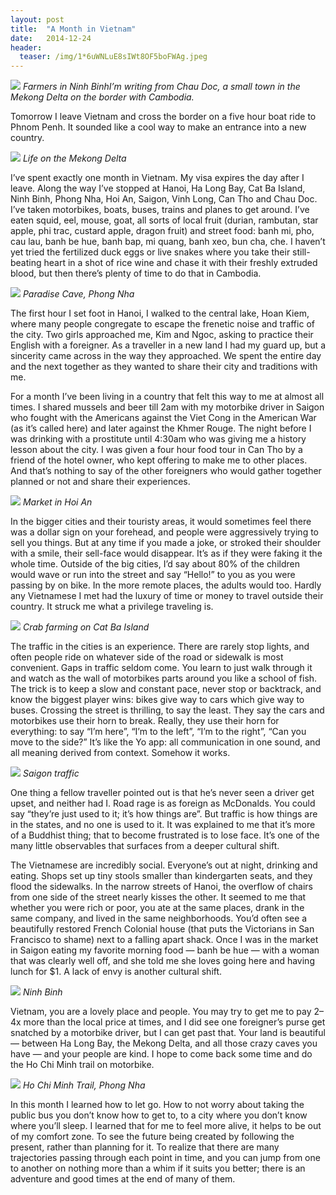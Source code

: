 ```yaml
---
layout:	post
title:	"A Month in Vietnam"
date:	2014-12-24
header:
  teaser: /img/1*6uWNLuE8sIWt8OF5boFWAg.jpeg
---
```


![](/img/1*6uWNLuE8sIWt8OF5boFWAg.jpeg)
*Farmers in Ninh BinhI’m writing from Chau Doc, a small town in the Mekong Delta on the border with Cambodia.* 
  
Tomorrow I leave Vietnam and cross the border on a five hour boat ride to Phnom Penh. It sounded like a cool way to make an entrance into a new country.

![](/img/1*4bQ5En_twcP437KlrcDvyw.jpeg)
*Life on the Mekong Delta*

I’ve spent exactly one month in Vietnam. My visa expires the day after I leave. Along the way I’ve stopped at Hanoi, Ha Long Bay, Cat Ba Island, Ninh Binh, Phong Nha, Hoi An, Saigon, Vinh Long, Can Tho and Chau Doc. I’ve taken motorbikes, boats, buses, trains and planes to get around. I’ve eaten squid, eel, mouse, goat, all sorts of local fruit (durian, rambutan, star apple, phi trac, custard apple, dragon fruit) and street food: banh mi, pho, cau lau, banh be hue, banh bap, mi quang, banh xeo, bun cha, che. I haven’t yet tried the fertilized duck eggs or live snakes where you take their still-beating heart in a shot of rice wine and chase it with their freshly extruded blood, but then there’s plenty of time to do that in Cambodia.

![](/img/1*wkQfGMnbSPZVJZn-KZ4TXA.jpeg)
*Paradise Cave, Phong Nha*

The first hour I set foot in Hanoi, I walked to the central lake, Hoan Kiem, where many people congregate to escape the frenetic noise and traffic of the city. Two girls approached me, Kim and Ngoc, asking to practice their English with a foreigner. As a traveller in a new land I had my guard up, but a sincerity came across in the way they approached. We spent the entire day and the next together as they wanted to share their city and traditions with me.

For a month I’ve been living in a country that felt this way to me at almost all times. I shared mussels and beer till 2am with my motorbike driver in Saigon who fought with the Americans against the Viet Cong in the American War (as it’s called here) and later against the Khmer Rouge. The night before I was drinking with a prostitute until 4:30am who was giving me a history lesson about the city. I was given a four hour food tour in Can Tho by a friend of the hotel owner, who kept offering to make me to other places. And that’s nothing to say of the other foreigners who would gather together planned or not and share their experiences.

![](/img/1*q1cL4Ead1lzPFKMfT7ZdDQ.jpeg)
*Market in Hoi An*

In the bigger cities and their touristy areas, it would sometimes feel there was a dollar sign on your forehead, and people were aggressively trying to sell you things. But at any time if you made a joke, or stroked their shoulder with a smile, their sell-face would disappear. It’s as if they were faking it the whole time. Outside of the big cities, I’d say about 80% of the children would wave or run into the street and say “Hello!” to you as you were passing by on bike. In the more remote places, the adults would too. Hardly any Vietnamese I met had the luxury of time or money to travel outside their country. It struck me what a privilege traveling is.

![](/img/1*Kj7YMN2QT9AbSz-8HJlRzQ.png)
*Crab farming on Cat Ba Island*

The traffic in the cities is an experience. There are rarely stop lights, and often people ride on whatever side of the road or sidewalk is most convenient. Gaps in traffic seldom come. You learn to just walk through it and watch as the wall of motorbikes parts around you like a school of fish. The trick is to keep a slow and constant pace, never stop or backtrack, and know the biggest player wins: bikes give way to cars which give way to buses. Crossing the street is thrilling, to say the least. They say the cars and motorbikes use their horn to break. Really, they use their horn for everything: to say “I’m here”, “I’m to the left”, “I’m to the right”, “Can you move to the side?” It’s like the Yo app: all communication in one sound, and all meaning derived from context. Somehow it works.

![](/img/1*CqTrOrXVGobKtZCDMTkiBw.jpeg)
*Saigon traffic*
  
One thing a fellow traveller pointed out is that he’s never seen a driver get upset, and neither had I. Road rage is as foreign as McDonalds. You could say “they’re just used to it; it’s how things are”. But traffic is how things are in the states, and no one is used to it. It was explained to me that it’s more of a Buddhist thing; that to become frustrated is to lose face. It’s one of the many little observables that surfaces from a deeper cultural shift.

The Vietnamese are incredibly social. Everyone’s out at night, drinking and eating. Shops set up tiny stools smaller than kindergarten seats, and they flood the sidewalks. In the narrow streets of Hanoi, the overflow of chairs from one side of the street nearly kisses the other. It seemed to me that whether you were rich or poor, you ate at the same places, drank in the same company, and lived in the same neighborhoods. You’d often see a beautifully restored French Colonial house (that puts the Victorians in San Francisco to shame) next to a falling apart shack. Once I was in the market in Saigon eating my favorite morning food — banh be hue — with a woman that was clearly well off, and she told me she loves going here and having lunch for $1. A lack of envy is another cultural shift.

![](/img/1*A_HNFLuly9AevtiFp5M4CQ.jpeg)
*Ninh Binh*

Vietnam, you are a lovely place and people. You may try to get me to pay 2–4x more than the local price at times, and I did see one foreigner’s purse get snatched by a motorbike driver, but I can get past that. Your land is beautiful — between Ha Long Bay, the Mekong Delta, and all those crazy caves you have — and your people are kind. I hope to come back some time and do the Ho Chi Minh trail on motorbike.

![](/img/1*-LjKfFcYhWxIxldjFJNjZQ.jpeg)
*Ho Chi Minh Trail, Phong Nha*

In this month I learned how to let go. How to not worry about taking the public bus you don’t know how to get to, to a city where you don’t know where you’ll sleep. I learned that for me to feel more alive, it helps to be out of my comfort zone. To see the future being created by following the present, rather than planning for it. To realize that there are many trajectories passing through each point in time, and you can jump from one to another on nothing more than a whim if it suits you better; there is an adventure and good times at the end of many of them.

  